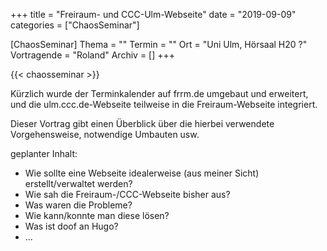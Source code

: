+++
title = "Freiraum- und CCC-Ulm-Webseite"
date = "2019-09-09"
categories = ["ChaosSeminar"]

[ChaosSeminar]
Thema = ""
Termin = ""
Ort = "Uni Ulm, Hörsaal H20 ?"
Vortragende = "Roland"
Archiv = []
+++

{{< chaosseminar >}}

Kürzlich wurde der Terminkalender auf frrm.de umgebaut und erweitert,
und die ulm.ccc.de-Webseite teilweise in die Freiraum-Webseite integriert.

Dieser Vortrag gibt einen Überblick über die hierbei verwendete
Vorgehensweise, notwendige Umbauten usw.

geplanter Inhalt:

- Wie sollte eine Webseite idealerweise (aus meiner Sicht) erstellt/verwaltet werden?
- Wie sah die Freiraum-/CCC-Webseite bisher aus?
- Was waren die Probleme?
- Wie kann/konnte man diese lösen?
- Was ist doof an Hugo?
- ...

